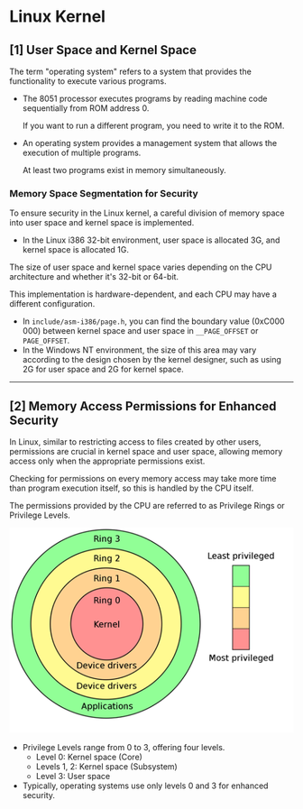 # Linux Kernel

## [1] User Space and Kernel Space

The term "operating system" refers to a system that provides the functionality to execute various programs.

-   The 8051 processor executes programs by reading machine code sequentially from ROM address 0.

    If you want to run a different program, you need to write it to the ROM.

-   An operating system provides a management system that allows the execution of multiple programs.

    At least two programs exist in memory simultaneously.

### Memory Space Segmentation for Security

To ensure security in the Linux kernel, a careful division of memory space into user space and kernel space is implemented.

-   In the Linux i386 32-bit environment, user space is allocated 3G, and kernel space is allocated 1G.

The size of user space and kernel space varies depending on the CPU architecture and whether it's 32-bit or 64-bit.

This implementation is hardware-dependent, and each CPU may have a different configuration.

-   In `include/asm-i386/page.h`, you can find the boundary value (0xC000 000) between kernel space and user space in `__PAGE_OFFSET` or `PAGE_OFFSET`.
-   In the Windows NT environment, the size of this area may vary according to the design chosen by the kernel designer, such as using 2G for user space and 2G for kernel space.

---

## [2] Memory Access Permissions for Enhanced Security

In Linux, similar to restricting access to files created by other users, permissions are crucial in kernel space and user space, allowing memory access only when the appropriate permissions exist.

Checking for permissions on every memory access may take more time than program execution itself, so this is handled by the CPU itself.

The permissions provided by the CPU are referred to as Privilege Rings or Privilege Levels.

![Privilege Levels](README.assets/image-20201012135512770.png)

-   Privilege Levels range from 0 to 3, offering four levels.
    -   Level 0: Kernel space (Core)
    -   Levels 1, 2: Kernel space (Subsystem)
    -   Level 3: User space
-   Typically, operating systems use only levels 0 and 3 for enhanced security.
